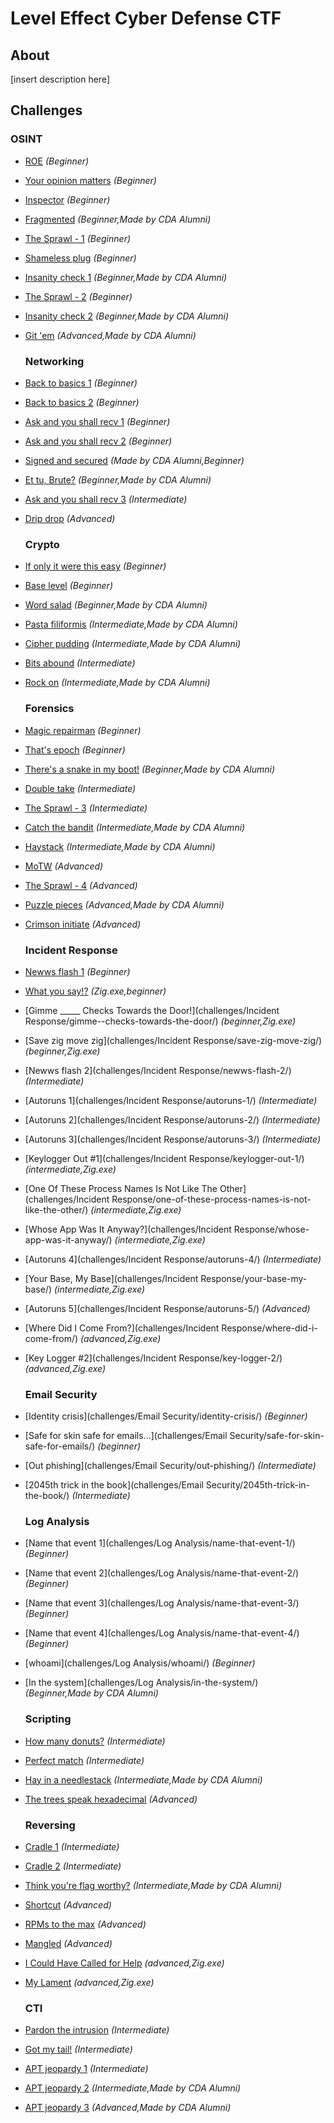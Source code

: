 # Level Effect Cyber Defense CTF

## About

[insert description here]

## Challenges

### OSINT

* [ROE](challenges/OSINT/roe/) <em>(Beginner)</em>

* [Your opinion matters](challenges/OSINT/your-opinion-matters/) <em>(Beginner)</em>

* [Inspector](challenges/OSINT/inspector/) <em>(Beginner)</em>

* [Fragmented](challenges/OSINT/fragmented/) <em>(Beginner,Made by CDA Alumni)</em>

* [The Sprawl - 1](challenges/OSINT/the-sprawl-1/) <em>(Beginner)</em>

* [Shameless plug](challenges/OSINT/shameless-plug/) <em>(Beginner)</em>

* [Insanity check 1](challenges/OSINT/insanity-check-1/) <em>(Beginner,Made by CDA Alumni)</em>

* [The Sprawl - 2](challenges/OSINT/the-sprawl-2/) <em>(Beginner)</em>

* [Insanity check 2](challenges/OSINT/insanity-check-2/) <em>(Beginner,Made by CDA Alumni)</em>

* [Git 'em](challenges/OSINT/git-em/) <em>(Advanced,Made by CDA Alumni)</em>
  
  ### Networking

* [Back to basics 1](challenges/Networking/back-to-basics-1/) <em>(Beginner)</em>

* [Back to basics 2](challenges/Networking/back-to-basics-2/) <em>(Beginner)</em>

* [Ask and you shall recv 1](challenges/Networking/ask-and-you-shall-recv-1/) <em>(Beginner)</em>

* [Ask and you shall recv 2](challenges/Networking/ask-and-you-shall-recv-2/) <em>(Beginner)</em>

* [Signed and secured](challenges/Networking/signed-and-secured/) <em>(Made by CDA Alumni,Beginner)</em>

* [Et tu, Brute?](challenges/Networking/et-tu-brute/) <em>(Beginner,Made by CDA Alumni)</em>

* [Ask and you shall recv 3](challenges/Networking/ask-and-you-shall-recv-3/) <em>(Intermediate)</em>

* [Drip drop](challenges/Networking/drip-drop/) <em>(Advanced)</em>
  
  ### Crypto

* [If only it were this easy](challenges/Crypto/if-only-it-were-this-easy/) <em>(Beginner)</em>

* [Base level](challenges/Crypto/base-level/) <em>(Beginner)</em>

* [Word salad](challenges/Crypto/word-salad/) <em>(Beginner,Made by CDA Alumni)</em>

* [Pasta filiformis](challenges/Crypto/pasta-filiformis/) <em>(Intermediate,Made by CDA Alumni)</em>

* [Cipher pudding](challenges/Crypto/cipher-pudding/) <em>(Intermediate,Made by CDA Alumni)</em>

* [Bits abound](challenges/Crypto/bits-abound/) <em>(Intermediate)</em>

* [Rock on](challenges/Crypto/rock-on/) <em>(Intermediate,Made by CDA Alumni)</em>
  
  ### Forensics

* [Magic repairman](challenges/Forensics/magic-repairman/) <em>(Beginner)</em>

* [That's epoch](challenges/Forensics/thats-epoch/) <em>(Beginner)</em>

* [There's a snake in my boot!](challenges/Forensics/theres-a-snake-in-my-boot/) <em>(Beginner,Made by CDA Alumni)</em>

* [Double take](challenges/Forensics/double-take/) <em>(Intermediate)</em>

* [The Sprawl - 3](challenges/Forensics/the-sprawl-3/) <em>(Intermediate)</em>

* [Catch the bandit](challenges/Forensics/catch-the-bandit/) <em>(Intermediate,Made by CDA Alumni)</em>

* [Haystack](challenges/Forensics/haystack/) <em>(Intermediate,Made by CDA Alumni)</em>

* [MoTW](challenges/Forensics/motw/) <em>(Advanced)</em>

* [The Sprawl - 4](challenges/Forensics/the-sprawl-4/) <em>(Advanced)</em>

* [Puzzle pieces](challenges/Forensics/puzzle-pieces/) <em>(Advanced,Made by CDA Alumni)</em>

* [Crimson initiate](challenges/Forensics/crimson-initiate/) <em>(Advanced)</em>
  
  ### Incident Response

* [Newws flash 1](<challenges/Incident Response/newws-flash-1/>) <em>(Beginner)</em>

* [What you say!?](<challenges/Incident Response/what-you-say>) <em>(Zig.exe,beginner)</em>

* [Gimme _____ Checks Towards the Door!](challenges/Incident Response/gimme--checks-towards-the-door/) <em>(beginner,Zig.exe)</em>

* [Save zig move zig](challenges/Incident Response/save-zig-move-zig/) <em>(beginner,Zig.exe)</em>

* [Newws flash 2](challenges/Incident Response/newws-flash-2/) <em>(Intermediate)</em>

* [Autoruns 1](challenges/Incident Response/autoruns-1/) <em>(Intermediate)</em>

* [Autoruns 2](challenges/Incident Response/autoruns-2/) <em>(Intermediate)</em>

* [Autoruns 3](challenges/Incident Response/autoruns-3/) <em>(Intermediate)</em>

* [Keylogger Out #1](challenges/Incident Response/keylogger-out-1/) <em>(intermediate,Zig.exe)</em>

* [One Of These Process Names Is Not Like The Other](challenges/Incident Response/one-of-these-process-names-is-not-like-the-other/) <em>(intermediate,Zig.exe)</em>

* [Whose App Was It Anyway?](challenges/Incident Response/whose-app-was-it-anyway/) <em>(intermediate,Zig.exe)</em>

* [Autoruns 4](challenges/Incident Response/autoruns-4/) <em>(Intermediate)</em>

* [Your Base, My Base](challenges/Incident Response/your-base-my-base/) <em>(intermediate,Zig.exe)</em>

* [Autoruns 5](challenges/Incident Response/autoruns-5/) <em>(Advanced)</em>

* [Where Did I Come From?](challenges/Incident Response/where-did-i-come-from/) <em>(advanced,Zig.exe)</em>

* [Key Logger #2](challenges/Incident Response/key-logger-2/) <em>(advanced,Zig.exe)</em>
  
  ### Email Security

* [Identity crisis](challenges/Email Security/identity-crisis/) <em>(Beginner)</em>

* [Safe for skin safe for emails...](challenges/Email Security/safe-for-skin-safe-for-emails/) <em>(beginner)</em>

* [Out phishing](challenges/Email Security/out-phishing/) <em>(Intermediate)</em>

* [2045th trick in the book](challenges/Email Security/2045th-trick-in-the-book/) <em>(Intermediate)</em>
  
  ### Log Analysis

* [Name that event 1](challenges/Log Analysis/name-that-event-1/) <em>(Beginner)</em>

* [Name that event 2](challenges/Log Analysis/name-that-event-2/) <em>(Beginner)</em>

* [Name that event 3](challenges/Log Analysis/name-that-event-3/) <em>(Beginner)</em>

* [Name that event 4](challenges/Log Analysis/name-that-event-4/) <em>(Beginner)</em>

* [whoami](challenges/Log Analysis/whoami/) <em>(Beginner)</em>

* [In the system](challenges/Log Analysis/in-the-system/) <em>(Beginner,Made by CDA Alumni)</em>
  
  ### Scripting

* [How many donuts?](challenges/Scripting/how-many-donuts/) <em>(Intermediate)</em>

* [Perfect match](challenges/Scripting/perfect-match/) <em>(Intermediate)</em>

* [Hay in a needlestack](challenges/Scripting/hay-in-a-needlestack/) <em>(Intermediate,Made by CDA Alumni)</em>

* [The trees speak hexadecimal](challenges/Scripting/the-trees-speak-hexadecimal/) <em>(Advanced)</em>
  
  ### Reversing

* [Cradle 1](challenges/Reversing/cradle-1/) <em>(Intermediate)</em>

* [Cradle 2](challenges/Reversing/cradle-2/) <em>(Intermediate)</em>

* [Think you're flag worthy?](challenges/Reversing/think-youre-flag-worthy/) <em>(Intermediate,Made by CDA Alumni)</em>

* [Shortcut](challenges/Reversing/shortcut/) <em>(Advanced)</em>

* [RPMs to the max](challenges/Reversing/rpms-to-the-max/) <em>(Advanced)</em>

* [Mangled](challenges/Reversing/mangled/) <em>(Advanced)</em>

* [I Could Have Called for Help](challenges/Reversing/i-could-have-called-for-help/) <em>(advanced,Zig.exe)</em>

* [My Lament](challenges/Reversing/my-lament/) <em>(advanced,Zig.exe)</em>
  
  ### CTI

* [Pardon the intrusion](challenges/CTI/pardon-the-intrusion/) <em>(Intermediate)</em>

* [Got my tail!](challenges/CTI/got-my-tail/) <em>(Intermediate)</em>

* [APT jeopardy 1](challenges/CTI/apt-jeopardy-1/) <em>(Intermediate)</em>

* [APT jeopardy 2](challenges/CTI/apt-jeopardy-2/) <em>(Intermediate,Made by CDA Alumni)</em>

* [APT jeopardy 3](challenges/CTI/apt-jeopardy-3/) <em>(Advanced,Made by CDA Alumni)</em>
